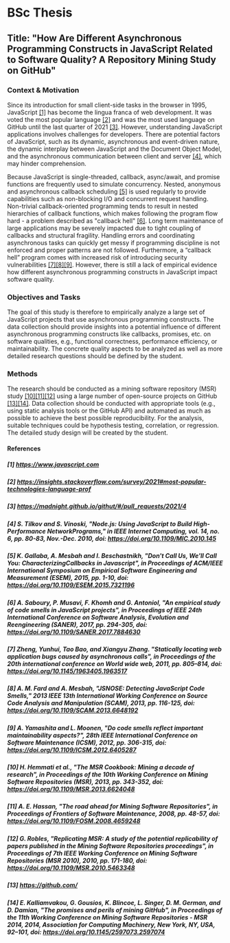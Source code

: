 # BSc Thesis

## Title: "How Are Different Asynchronous Programming Constructs in JavaScript Related to Software Quality? A Repository Mining Study on GitHub"

### Context & Motivation

Since its introduction for small client-side tasks in the browser in 1995, JavaScript [[1]](#1-httpswwwjavascriptcom) has become the lingua franca of web development. It was voted the most popular language [[2]](#2-httpsinsightsstackoverflowcomsurvey2021most-popular-technologies-language-prof) and was the most used language on GitHub until the last quarter of 2021 [[3]](#3-httpsmadnightgithubiogithutpull_requests20214). However, understanding JavaScript applications involves challenges for developers. There are potential factors of JavaScript, such as its dynamic, asynchronous and event-driven nature, the dynamic interplay between JavaScript and the Document Object Model, and the asynchronous communication between client and server [[4]](#4-s-tilkov-and-s-vinoski-nodejs-using-javascript-to-build-high-performance-networkprograms-in-ieee-internet-computing-vol-14-no-6-pp-80-83-nov-dec-2010-doi-httpsdoiorg101109mic2010145), which may hinder comprehension.

Because JavaScript is single-threaded, callback, async/await, and promise functions are frequently used to simulate concurrency. Nested, anonymous and asynchronous callback scheduling [[5]](#5-k-gallaba-a-mesbah-and-i-beschastnikh-dont-call-us-well-call-you-characterizingcallbacks-in-javascript-in-proceedings-of-acmieee-international-symposium-on-empirical-software-engineering-and-measurement-esem-2015-pp-1-10-doi-httpsdoiorg101109esem20157321196) is used regularly to provide capabilities such as non-blocking I/O and concurrent request handling. Non-trivial callback-oriented programming tends to result in nested hierarchies of callback functions, which makes following the program flow hard - a problem described as "callback hell" [[6]](#6-a-saboury-p-musavi-f-khomh-and-g-antoniol-an-empirical-study-of-code-smells-in-javascript-projects-in-proceedings-of-ieee-24th-international-conference-on-software-analysis-evolution-and-reengineering-saner-2017-pp-294-305-doi-httpsdoiorg101109saner20177884630). Long term maintenance of large applications may be severely impacted due to tight coupling of callbacks and structural fragility. Handling errors and coordinating asynchronous tasks can quickly get messy if programming discipline is not enforced and proper patterns are not followed. Furthermore, a “callback hell” program comes with increased risk of introducing security vulnerabilities [[7]](#7-zheng-yunhui-tao-bao-and-xiangyu-zhang-statically-locating-web-application-bugs-caused-by-asynchronous-calls-in-proceedings-of-the-20th-international-conference-on-world-wide-web-2011-pp-805814-doi-httpsdoiorg10114519634051963517)[[8]](#8-a-m-fard-and-a-mesbah-jsnose-detecting-javascript-code-smells-2013-ieee-13th-international-working-conference-on-source-code-analysis-and-manipulation-scam-2013-pp-116-125-doi-httpsdoiorg101109scam20136648192)[[9]](#9-a-yamashita-and-l-moonen-do-code-smells-reflect-important-maintainability-aspects-28th-ieee-international-conference-on-software-maintenance-icsm-2012-pp-306-315-doi-httpsdoiorg101109icsm20126405287). However, there is still a lack of empirical evidence how different asynchronous programming constructs in JavaScript impact software quality.

### Objectives and Tasks

The goal of this study is therefore to empirically analyze a large set of JavaScript projects that use asynchronous programming constructs. The data collection should provide insights into a potential influence of different asynchronous programming constructs like callbacks, promises, etc. on software qualities, e.g., functional correctness, performance efficiency, or maintainability. The concrete quality aspects to be analyzed as well as more detailed research questions should be defined by the student.

### Methods

The research should be conducted as a mining software repository (MSR) study [[10]](#10-h-hemmati-et-al-the-msr-cookbook-mining-a-decade-of-research-in-proceedings-of-the-10th-working-conference-on-mining-software-repositories-msr-2013-pp-343-352-doi-httpsdoiorg101109msr20136624048)[[11]](#11-a-e-hassan-the-road-ahead-for-mining-software-repositories-in-proceedings-of-frontiers-of-software-maintenance-2008-pp-48-57-doi-httpsdoiorg101109fosm20084659248)[[12]](#12-g-robles-replicating-msr-a-study-of-the-potential-replicability-of-papers-published-in-the-mining-software-repositories-proceedings-in-proceedings-of-7th-ieee-working-conference-on-mining-software-repositories-msr-2010-2010-pp-171-180-doi-httpsdoiorg101109msr20105463348) using a large number of open-source projects on GitHub [[13]](#13-httpsgithubcom)[[14]](#14-e-kalliamvakou-g-gousios-k-blincoe-l-singer-d-m-german-and-d-damian-the-promises-and-perils-of-mining-github-in-proceedings-of-the-11th-working-conference-on-mining-software-repositories---msr-2014-2014-association-for-computing-machinery-new-york-ny-usa-92101-doi-httpsdoiorg10114525970732597074). Data collection should be conducted with appropriate tools (e.g., using static analysis tools or the GitHub API) and automated as much as possible to achieve the best possible reproducibility. For the analysis, suitable techniques could be hypothesis testing, correlation, or regression. The detailed study design will be created by the student.

#### References

##### [1] <https://www.javascript.com>

##### [2] <https://insights.stackoverflow.com/survey/2021#most-popular-technologies-language-prof>

##### [3] <https://madnight.github.io/githut/#/pull_requests/2021/4>

##### [4] S. Tilkov and S. Vinoski, "Node.js: Using JavaScript to Build High-Performance NetworkPrograms," in IEEE Internet Computing, vol. 14, no. 6, pp. 80-83, Nov.-Dec. 2010, doi: <https://doi.org/10.1109/MIC.2010.145>

##### [5] K. Gallaba, A. Mesbah and I. Beschastnikh, "Don't Call Us, We'll Call You: CharacterizingCallbacks in Javascript", in Proceedings of ACM/IEEE International Symposium on Empirical Software Engineering and Measurement (ESEM), 2015, pp. 1-10, doi: <https://doi.org/10.1109/ESEM.2015.7321196>

##### [6] A. Saboury, P. Musavi, F. Khomh and G. Antoniol, "An empirical study of code smells in JavaScript projects", in Proceedings of IEEE 24th International Conference on Software Analysis, Evolution and Reengineering (SANER), 2017, pp. 294-305, doi: <https://doi.org/10.1109/SANER.2017.7884630>

##### [7] Zheng, Yunhui, Tao Bao, and Xiangyu Zhang. "Statically locating web application bugs caused by asynchronous calls", in Proceedings of the 20th international conference on World wide web, 2011, pp. 805–814, doi: <https://doi.org/10.1145/1963405.1963517>

##### [8] A. M. Fard and A. Mesbah, "JSNOSE: Detecting JavaScript Code Smells," 2013 IEEE 13th International Working Conference on Source Code Analysis and Manipulation (SCAM), 2013, pp. 116-125, doi: <https://doi.org/10.1109/SCAM.2013.6648192>

##### [9] A. Yamashita and L. Moonen, "Do code smells reflect important maintainability aspects?", 28th IEEE International Conference on Software Maintenance (ICSM), 2012, pp. 306-315, doi: <https://doi.org/10.1109/ICSM.2012.6405287>

##### [10] H. Hemmati et al., "The MSR Cookbook: Mining a decade of research", in Proceedings of the 10th Working Conference on Mining Software Repositories (MSR), 2013, pp. 343-352, doi: <https://doi.org/10.1109/MSR.2013.6624048>

##### [11] A. E. Hassan, "The road ahead for Mining Software Repositories", in Proceedings of Frontiers of Software Maintenance, 2008, pp. 48-57, doi: <https://doi.org/10.1109/FOSM.2008.4659248>

##### [12] G. Robles, "Replicating MSR: A study of the potential replicability of papers published in the Mining Software Repositories proceedings", in Proceedings of 7th IEEE Working Conference on Mining Software Repositories (MSR 2010), 2010, pp. 171-180, doi: <https://doi.org/10.1109/MSR.2010.5463348>

##### [13] <https://github.com/>

##### [14] E. Kalliamvakou, G. Gousios, K. Blincoe, L. Singer, D. M. German, and D. Damian, "The promises and perils of mining GitHub", in Proceedings of the 11th Working Conference on Mining Software Repositories - MSR 2014, 2014, Association for Computing Machinery, New York, NY, USA, 92–101, doi: <https://doi.org/10.1145/2597073.2597074>
